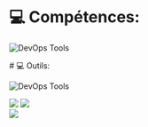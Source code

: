 
# 💻 Compétences:
<p>
  <img src="https://skillicons.dev/icons?i=html,css,javascript,typescript,angular,react,tailwind css,Bootstrap" alt="DevOps Tools" />
</p>
# 💻 Outils:
<p>
  <img src="https://skillicons.dev/icons?i=git,figma" alt="DevOps Tools" />
</p>

![](https://github-readme-stats.vercel.app/api?username=RandriamihantaJudex&theme=nightowl&hide_border=false&include_all_commits=true&count_private=true)
![](https://github-readme-streak-stats.herokuapp.com/?user=RandriamihantaJudex&theme=nightowl&hide_border=false)<br/>
![](https://github-readme-stats.vercel.app/api/top-langs/?username=RandriamihantaJudex&theme=nightowl&hide_border=false&include_all_commits=true&count_private=true&layout=compact)


